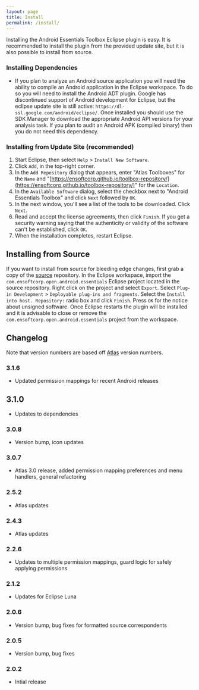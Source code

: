 ```yaml
---
layout: page
title: Install
permalink: /install/
---
```


Installing the Android Essentials Toolbox Eclipse plugin is easy.  It is recommended to install the plugin from the provided update site, but it is also possible to install from source.
        
### Installing Dependencies
- If you plan to analyze an Android source application you will need the ability to compile an Android application in the Eclipse workspace. To do so you will need to install the Android ADT plugin. Google has discontinued support of Android development for Eclipse, but the eclipse update site is still active: `https://dl-ssl.google.com/android/eclipse/`. Once installed you should use the SDK Manager to download the appropriate Android API versions for your analysis task. If you plan to audit an Android APK (compiled binary) then you do not need this dependency.

### Installing from Update Site (recommended)
1. Start Eclipse, then select `Help` &gt; `Install New Software`.
2. Click `Add`, in the top-right corner.
3. In the `Add Repository` dialog that appears, enter &quot;Atlas Toolboxes&quot; for the `Name` and &quot;[https://ensoftcorp.github.io/toolbox-repository/](https://ensoftcorp.github.io/toolbox-repository/)&quot; for the `Location`.
4. In the `Available Software` dialog, select the checkbox next to "Android Essentials Toolbox" and click `Next` followed by `OK`.
5. In the next window, you'll see a list of the tools to be downloaded. Click `Next`.
6. Read and accept the license agreements, then click `Finish`. If you get a security warning saying that the authenticity or validity of the software can't be established, click `OK`.
7. When the installation completes, restart Eclipse.

## Installing from Source
If you want to install from source for bleeding edge changes, first grab a copy of the [source](https://github.com/EnSoftCorp/android-essentials-toolbox) repository. In the Eclipse workspace, import the `com.ensoftcorp.open.android.essentials` Eclipse project located in the source repository.  Right click on the project and select `Export`.  Select `Plug-in Development` &gt; `Deployable plug-ins and fragments`.  Select the `Install into host. Repository:` radio box and click `Finish`.  Press `OK` for the notice about unsigned software.  Once Eclipse restarts the plugin will be installed and it is advisable to close or remove the `com.ensoftcorp.open.android.essentials` project from the workspace.

## Changelog
Note that version numbers are based off [Atlas](http://www.ensoftcorp.com/atlas/download/) version numbers.

### 3.1.6
- Updated permission mappings for recent Android releases

## 3.1.0
- Updates to dependencies

### 3.0.8
- Version bump, icon updates

### 3.0.7
- Atlas 3.0 release, added permission mapping preferences and menu handlers, general refactoring

### 2.5.2
- Atlas updates

### 2.4.3
- Atlas updates

### 2.2.6
- Updates to multiple permission mappings, guard logic for safely applying permissions

### 2.1.2
- Updates for Eclipse Luna

### 2.0.6
- Version bump, bug fixes for formatted source correspondents

### 2.0.5
- Version bump, bug fixes

### 2.0.2
- Intial release